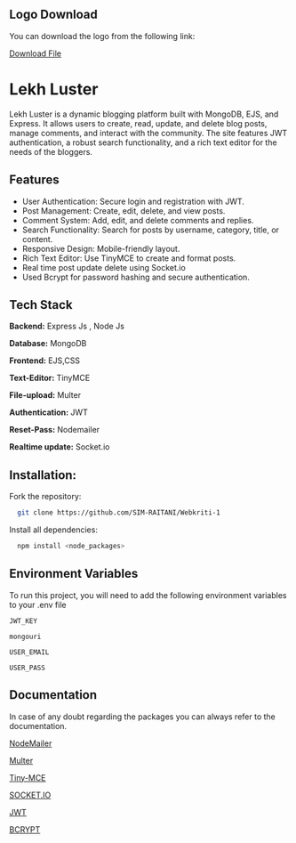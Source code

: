 
## Logo Download

You can download the logo from the following link:

[Download File](https://drive.google.com/file/d/1LKbTK_TthPKhZcXmrVGHhjQtPzTC2sbI/view?usp=drivesdk)



# Lekh Luster

Lekh Luster is a dynamic blogging platform built with MongoDB, EJS, and Express. It allows users to create, read, update, and delete blog posts, manage comments, and interact with the community. The site features JWT authentication, a robust search functionality, and a rich text editor for the needs of the bloggers.


## Features

- User Authentication: Secure login and registration with JWT.
- Post Management: Create, edit, delete, and view posts.
- Comment System: Add, edit, and delete comments and replies.
- Search Functionality: Search for posts by username, category, title, or content.
- Responsive Design: Mobile-friendly layout.
- Rich Text Editor: Use TinyMCE to create and format posts.
- Real time post update delete using Socket.io
- Used Bcrypt for password hashing and secure authentication.


## Tech Stack

**Backend:** Express Js , Node Js

**Database:** MongoDB

**Frontend:** EJS,CSS

**Text-Editor:** TinyMCE

**File-upload:** Multer

**Authentication:** JWT

**Reset-Pass:** Nodemailer

**Realtime update:** Socket.io




## Installation:

Fork the repository:

```bash
  git clone https://github.com/SIM-RAITANI/Webkriti-1
```

Install all dependencies:

```bash
  npm install <node_packages>
```
    
## Environment Variables

To run this project, you will need to add the following environment variables to your .env file

`JWT_KEY`

`mongouri`

`USER_EMAIL`

`USER_PASS`




## Documentation

In case of any doubt regarding the packages you can always refer to the documentation.

[NodeMailer](https://nodemailer.com/)

[Multer](https://www.npmjs.com/package/multer)

[Tiny-MCE](https://www.tiny.cloud/tinymce/)

[SOCKET.IO](https://socket.io/docs/v4)

[JWT](https://jwt.io/)

[BCRYPT](https://www.npmjs.com/package/bcrypt)